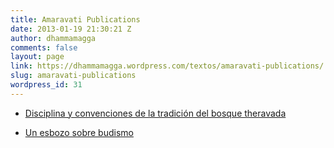 ```yaml
---
title: Amaravati Publications
date: 2013-01-19 21:30:21 Z
author: dhammamagga
comments: false
layout: page
link: https://dhammamagga.wordpress.com/textos/amaravati-publications/
slug: amaravati-publications
wordpress_id: 31
---
```


  * [Disciplina y convenciones de la tradición del bosque theravada](http://dhammamagga.wordpress.com/textos/amaravati-publications/disciplina-y-convenciones-de-la-tradicion-del-bosque-theravada/)

	
  * [Un esbozo sobre budismo](http://dhammamagga.wordpress.com/textos/amaravati-publications/un-esbozo-sobre-budismo/)


